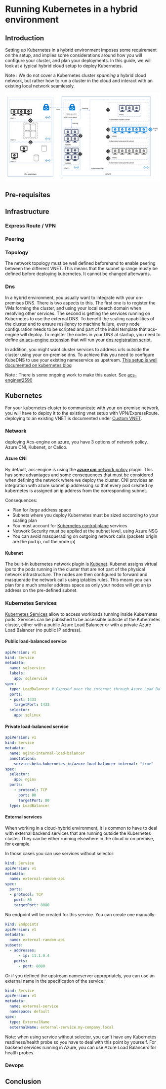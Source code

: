 # Running Kubernetes in a hybrid environment

## Introduction

Setting up Kubernetes in a hybrid environment imposes some requirement on the setup, and implies some considerations around how you will configure your cluster, and plan your deployments. In this guide, we will look at a typical hybrid cloud setup to deploy Kubernetes.

Note : We do not cover a Kubernetes cluster _spanning_ a hybrid cloud network, but rather how to run a cluster in the cloud and interact with an existing local network seamlessly.

![Kubernetes in an hybrid cloud network](assets/hybrid-k8s.png)

## Pre-requisites

## Infrastructure

### Express Route / VPN

### Peering

### Topology

The network topology must be well defined beforehand to enable peering between the different VNET. This means that the subnet ip range musty be defined before deploying kubernetes. It cannot be changed afterwards.

### Dns

In a hybrid environment, you usually want to integrate with your on-premises DNS. There is two aspects to this. The first one is to register the VMs forming the cluster, and using your local search domain when resolving other services. The second is getting the services running on Kubernetes to use the external DNS.
To benefit the scaling capabilities of the cluster and to ensure resiliency to machine failure, every node configuration needs to be scripted and part of the initial template that acs-engine will deploy. To register the nodes in your DNS at startup, you need to define [an acs-engine extension](https://github.com/Azure/acs-engine/blob/master/docs/extensions.md) that will run your [dns registration script](https://github.com/tesharp/acs-engine/blob/register-dns-extension/extensions/register-dns/v1/register-dns.sh).

In addition, you might want cluster services to address urls outside the cluster using your on-premise dns. To achieve this you need to configure KubeDNS to use your existing nameservice as upstream. [This setup is well documented on kubernetes blog](https://kubernetes.io/blog/2017/04/configuring-private-dns-zones-upstream-nameservers-kubernetes)

Note : There is some ongoing work to make this easier. See [acs-engine#2590](azure/acs-engine#2590)

## Kubernetes

For your kubernetes cluster to communicate with your on-premise network, you will have to deploy it to the existing vnet setup with VPN/ExpressRoute. deploying to an existing VNET is documented under [Custom VNET](https://github.com/Azure/acs-engine/blob/master/docs/custom-vnet.md).

### Network

deploying Acs-engine on azure, you have 3 options of network policy. Azure CNI, Kubenet, or Calico.

#### Azure CNI

By default, acs-engine is using the [**azure cni** network policy](https://github.com/Azure/acs-engine/blob/master/examples/networkpolicy/README.md#azure-container-networking-default) plugin. This has some advantages and some consequences that must be considered when defining the network where we deploy the cluster. CNI provides an integration with azure subnet ip addressing so that every pod created ny kubernetes is assigned an ip address from the corresponding subnet.

Consequences:

- Plan for *large* address space
- Subnets where you deploy Kubernetes must be sized according to your scaling plan
- You must account for [Kubernetes control plane](https://kubernetes.io/docs/concepts/overview/components/) services
- Network Security must be applied at the subnet level, using Azure NSG
- You can avoid masquerading on outgoing network calls (packets origin are the pod ip, not the node ip)

#### Kubenet

The built-in kubernetes network plugin is [Kubenet](https://kubernetes.io/docs/concepts/cluster-administration/network-plugins/#kubenet).
Kubenet assigns virtual ips to the pods running in the cluster that are not part of the physical network infrastructure. The nodes are then configured to forward and masquerade the network calls using iptables rules. This means you can plan for a much smaller address space as only your nodes will get an ip address on the pre-defined subnet.

### Kubernetes Services

[Kubernetes Services](https://kubernetes.io/docs/concepts/services-networking/service/) allow to access workloads running inside Kubernetes pods.
Services can be published to be accessible outside of the Kubernetes cluster, either with a public Azure Load Balancer or with a private Azure Load Balancer (no public IP address).

#### Public load-balanced service

```yaml
apiVersion: v1
kind: Service
metadata:
  name: sqlservice
  labels:
    app: sqlservice
spec:
  type: LoadBalancer # Exposed over the internet through Azure Load Balancer
  ports:
  - port: 1433
    targetPort: 1433
  selector:
    app: sqlinux
```

#### Private load-balanced service

```yaml
apiVersion: v1
kind: Service
metadata:
  name: nginx-internal-load-balancer
  annotations:
    service.beta.kubernetes.io/azure-load-balancer-internal: "true"
spec:
  selector:
    app: nginx
  ports:
    - protocol: TCP
      port: 80
      targetPort: 80
  type: LoadBalancer
```

#### External services

When working in a cloud-hybrid environment, it is common to have to deal with external backend services that are running outside the Kubernetes cluster. They can be either running elsewhere in the cloud or on premise, for example.

In those cases you can use services without selector:

```yaml
kind: Service
apiVersion: v1
metadata:
  name: external-random-api
spec:
  ports:
  - protocol: TCP
    port: 80
    targetPort: 8080
```

No endpoint will be created for this service. You can create one manually:

```yaml
kind: Endpoints
apiVersion: v1
metadata:
  name: external-random-api
subsets:
  - addresses:
      - ip: 11.1.0.4
    ports:
      - port: 8080
```

Or if you defined the upstream nameserver appropriately, you can use an external name in the specification of the service:

```yaml
kind: Service
apiVersion: v1
metadata:
  name: external-service
  namespace: default
spec:
  type: ExternalName
  externalName: external-service.my-company.local
```

Note: when using service without selector, you can't have any Kubernetes readiness/health probe so you have to deal with this point by yourself. For backend services running in Azure, you can use Azure Load Balancers for health probes.

### Devops



## Conclusion
